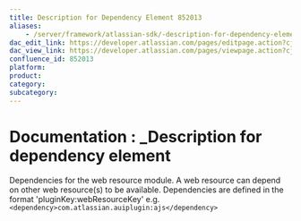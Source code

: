 ```yaml
---
title: Description for Dependency Element 852013
aliases:
    - /server/framework/atlassian-sdk/-description-for-dependency-element-852013.html
dac_edit_link: https://developer.atlassian.com/pages/editpage.action?cjm=wozere&pageId=852013
dac_view_link: https://developer.atlassian.com/pages/viewpage.action?cjm=wozere&pageId=852013
confluence_id: 852013
platform:
product:
category:
subcategory:
---
```

# Documentation : \_Description for dependency element

Dependencies for the web resource module. A web resource can depend on other web resource(s) to be available. Dependencies are defined in the format 'pluginKey:webResourceKey' e.g. `<dependency>com.atlassian.auiplugin:ajs</dependency>`


















































































































































































































































































































